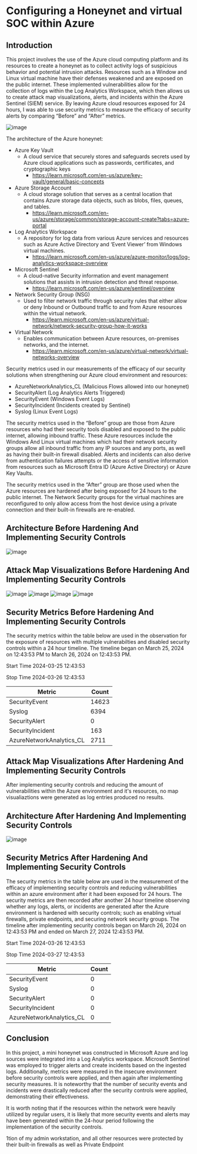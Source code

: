# Configuring a Honeynet and virtual SOC within Azure 

## Introduction

This project involves the use of the Azure cloud computing platform and its resources to create a honeynet as to collect activity logs of suspicious behavior and potential intrusion attacks. Resources such as a Window and Linux virtual machine have their defenses weakened and are exposed on the public internet. These implemented vulnerabilities allow for the collection of logs within the Log Analytics Workspace, which then allows us to create attack map visualizations, alerts, and incidents within the Azure Sentinel (SIEM) service. By leaving Azure cloud resources exposed for 24 hours, I was able to use security metrics to measure the efficacy of security alerts by comparing “Before” and “After” metrics.

![image](https://github.com/Chaac9/AzureHoneynet_ActiveSoc/assets/98796264/d6f42e60-6b2c-4290-bd14-6c44b8ff25db)


The architecture of the Azure honeynet:
-	Azure Key Vault
    -	A cloud service that securely stores and safeguards secrets used by Azure cloud applications such as passwords, certificates, and cryptographic keys
        -	https://learn.microsoft.com/en-us/azure/key-vault/general/basic-concepts
-	Azure Storage Account
    -	A cloud storage solution that serves as a central location that contains Azure storage data objects, such as blobs, files, queues, and tables.
        -	https://learn.microsoft.com/en-us/azure/storage/common/storage-account-create?tabs=azure-portal
-	Log Analytics Workspace
    -	A repository for log data from various Azure services and resources such as Azure Active Directory  and ‘Event Viewer’ from Windows virtual machines.
        -	https://learn.microsoft.com/en-us/azure/azure-monitor/logs/log-analytics-workspace-overview
-	Microsoft Sentinel
    -	A cloud-native Security information and event management solutions that assists in intrusion detection and threat response.
        -	https://learn.microsoft.com/en-us/azure/sentinel/overview
-	Network Security Group (NSG)
    -	Used to filter network traffic through security rules that either allow or deny Inbound or Outbound traffic to and from Azure resources within the virtual network.
        -	https://learn.microsoft.com/en-us/azure/virtual-network/network-security-group-how-it-works
-	Virtual Network
    -	Enables communication between Azure resources, on-premises networks, and the internet.
        -	https://learn.microsoft.com/en-us/azure/virtual-network/virtual-networks-overview

Security metrics used in our measurements of the efficacy of our security solutions when strengthening our Azure cloud environment and resources:
-	AzureNetworkAnalytics_CL (Malicious Flows allowed into our honeynet)
-	SecurityAlert (Log Analytics Alerts Triggered)
-	SecurityEvent (Windows Event Logs)
-	SecurityIncident (Incidents created by Sentinel)
-	Syslog (Linux Event Logs)

The security metrics used in the “Before” group are those from Azure resources who had their security tools disabled and exposed to the public internet, allowing inbound traffic. These Azure resources include the Windows And Linux virtual machines which had their network security groups allow all inbound traffic from any IP sources and any ports, as well as having their built-in firewall disabled. Alerts and incidents can also derive from authentication failures attempts or the access of sensitive information from resources such as Microsoft Entra ID (Azure Active Directory) or Azure Key Vaults. 

The security metrics used in the “After” group are those used when the Azure resources are hardened after being exposed for 24 hours to the public internet. The Network Security groups for the virtual machines are reconfigured to only allow access from the host device using a private connection and their built-in firewalls are re-enabled. 

## Architecture Before Hardening And Implementing Security Controls
![image](https://github.com/Chaac9/AzureHoneynet_ActiveSoc/assets/98796264/c8887777-1ccc-4b08-8171-dda867f20d2d)


## Attack Map Visualizations Before Hardening And Implementing Security Controls
![image](https://github.com/Chaac9/AzureHoneynet_ActiveSoc/assets/98796264/bb12261e-bf7e-4baa-ab2c-0d61b05c3dbe)
![image](https://github.com/Chaac9/AzureHoneynet_ActiveSoc/assets/98796264/ddb8f7be-648e-433e-bfa8-ceb0e82a5ffe)
![image](https://github.com/Chaac9/AzureHoneynet_ActiveSoc/assets/98796264/995ed817-167f-430d-8619-5d1068df2c6f)
![image](https://github.com/Chaac9/AzureHoneynet_ActiveSoc/assets/98796264/ce6f4962-9c53-4ebb-84e4-73fc58136b7a)

## Security Metrics Before Hardening And Implementing Security Controls

The security metrics within the table below are used in the observation for the exposure of resources with multiple vulnerabilties and disabled security controls within a 24 hour timeline. The timeline began on March 25, 2024 on 12:43:53 PM to March 26, 2024 on 12:43:53 PM.

Start Time 2024-03-25 12:43:53

Stop Time 2024-03-26 12:43:53

| Metric                   | Count
| ------------------------ | -----
| SecurityEvent            | 14623
| Syslog                   | 6394
| SecurityAlert            | 0
| SecurityIncident         | 163
| AzureNetworkAnalytics_CL | 2711

## Attack Map Visualizations After Hardening And Implementing Security Controls

After implementing security controls and reducing the amount of vulnerabilities within the Azure environment and it's resources, no map visualiaztions were generated as log entries produced no results.  

## Architecture After Hardening And Implementing Security Controls
![image](https://github.com/Chaac9/AzureHoneynet_ActiveSoc/assets/98796264/e944791f-bdae-4acf-8ab0-bcc1c3a89413)



## Security Metrics After Hardening And Implementing Security Controls

The security metrics in the table below are used in the measurement of the efficacy of implementing security controls and reducing vulnerabilities within an azure environment after it had been exposed for 24 hours. The security metrics are then recorded after another 24 hour timeline observing whether any logs, alerts, or incidents are generated after the Azure environment is hardened with security controls; such as enabling virtual firewalls, private endpoints, and securing network security groups. The timeline after implementing security controls began on March 26, 2024 on 12:43:53 PM and ended on March 27, 2024 12:43:53 PM. 

Start Time 2024-03-26 12:43:53

Stop Time	2024-03-27 12:43:53

| Metric                   | Count
| ------------------------ | -----
| SecurityEvent            | 0
| Syslog                   | 0
| SecurityAlert            | 0
| SecurityIncident         | 0
| AzureNetworkAnalytics_CL | 0

## Conclusion

In this project, a mini honeynet was constructed in Microsoft Azure and log sources were integrated into a Log Analytics workspace. Microsoft Sentinel was employed to trigger alerts and create incidents based on the ingested logs. Additionally, metrics were measured in the insecure environment before security controls were applied, and then again after implementing security measures. It is noteworthy that the number of security events and incidents were drastically reduced after the security controls were applied, demonstrating their effectiveness.

It is worth noting that if the resources within the network were heavily utilized by regular users, it is likely that more security events and alerts may have been generated within the 24-hour period following the implementation of the security controls.

1tion of my admin workstation, and all other resources were protected by their built-in firewalls as well as Private Endpoint
